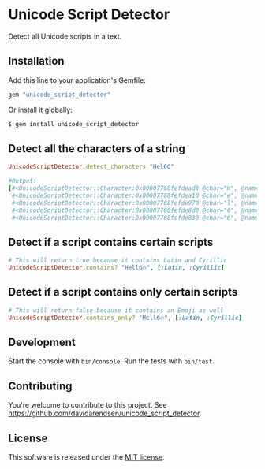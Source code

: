 # Unicode Script Detector

Detect all Unicode scripts in a text.

## Installation

Add this line to your application's Gemfile:
```ruby
gem "unicode_script_detector"
```

Or install it globally:

```bash
$ gem install unicode_script_detector
```

## Detect all the characters of a string
```ruby
UnicodeScriptDetector.detect_characters "Hel6б"

#Output:
[#<UnicodeScriptDetector::Character:0x00007768fefdead8 @char="H", @name="Latin", @script=:Latin>,
 #<UnicodeScriptDetector::Character:0x00007768fefdea10 @char="e", @name="Latin", @script=:Latin>,
 #<UnicodeScriptDetector::Character:0x00007768fefde970 @char="l", @name="Latin", @script=:Latin>,
 #<UnicodeScriptDetector::Character:0x00007768fefde8d0 @char="6", @name="Digit", @script=:Digit>,
 #<UnicodeScriptDetector::Character:0x00007768fefde830 @char="б", @name="Cyrillic", @script=:Cyrillic>]
```

## Detect if a script contains certain scripts
```ruby
# This will return true because it contains Latin and Cyrillic
UnicodeScriptDetector.contains? "Hellб🔥", [:Latin, :Cyrillic]
```

## Detect if a script contains only certain scripts
```ruby
# This will return false because it contains an Emoji as well
UnicodeScriptDetector.contains_only? "Hellб🔥", [:Latin, :Cyrillic]
```

## Development
Start the console with `bin/console`.
Run the tests with `bin/test`.

## Contributing
You're welcome to contribute to this project. See https://github.com/davidarendsen/unicode_script_detector.

## License
This software is released under the [MIT license](LICENSE).